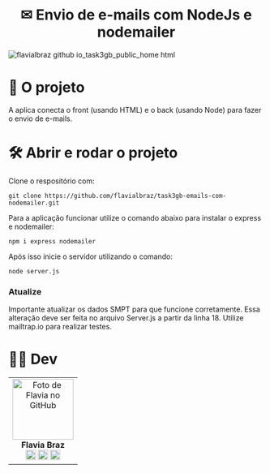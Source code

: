 <h1 align="center">
✉ Envio de e-mails com NodeJs e nodemailer
</h1> 

![flavialbraz github io_task3gb_public_home html](https://user-images.githubusercontent.com/78583429/213953437-6ccccecc-c9da-4cc0-9003-89740a93bb0f.png)


# 📁 O projeto
A aplica conecta o front (usando HTML) e o back (usando Node) para fazer o envio de e-mails.  



# 🛠️ Abrir e rodar o projeto

Clone o respositório com: 

```
git clone https://github.com/flavialbraz/task3gb-emails-com-nodemailer.git 
```


Para a aplicação funcionar utilize o comando abaixo para instalar o express e nodemailer:
``` 
npm i express nodemailer 
```


Após isso inicie o servidor utilizando o comando:
``` 
node server.js 
```

### Atualize
Importante atualizar os dados SMPT para que funcione corretamente. 
Essa alteração deve ser feita no arquivo Server.js a partir da linha 18. 
Utilize mailtrap.io para realizar testes.

 


# 👩‍💻 Dev
<table align="center">
  <tr>
    <td align="center">
      <a>
        <img src="https://images2.imgbox.com/13/d9/nQbQMpn8_o.png" width="120px;" alt="Foto de Flavia no GitHub"/><br>
          <b>Flavia Braz </b><br>
            <a href="https://www.linkedin.com/in/flavialbraz/" alt="Linkedin">
  <img src="https://img.shields.io/badge/LinkedIn-0077B5?style=for-the-badge&logo=linkedin&logoColor=white"/ height="20"></a>
 
  <a href="https://www.instagram.com/alessadev/" alt="Instagram">
  <img src="https://img.shields.io/badge/Instagram-E4405F?style=for-the-badge&logo=instagram&logoColor=white"  height="20"/></a>
 
 <a href="https://www.behance.net/flavialbraz" alt="flavialbraz">
  <img src="https://img.shields.io/badge/-Behance-blue?style=for-the-badge&logo=behance&logoColor=white"  height="20" /></a>
      </a>
    </td>
  </tr>
</table>




 
